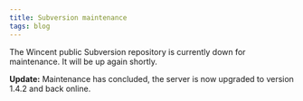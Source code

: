 ```yaml
---
title: Subversion maintenance
tags: blog
---
```


The Wincent public Subversion repository is currently down for maintenance. It will be up again shortly.

**Update:** Maintenance has concluded, the server is now upgraded to version 1.4.2 and back online.
